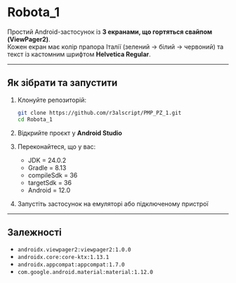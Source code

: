 # Robota_1

Простий Android-застосунок із **3 екранами, що гортяться свайпом (ViewPager2)**.  
Кожен екран має колір прапора Італії (зелений → білий → червоний) та текст із кастомним шрифтом **Helvetica Regular**.

---

## Як зібрати та запустити

1. Клонуйте репозиторій:
   ```bash
   git clone https://github.com/r3alscript/PMP_PZ_1.git
   cd Robota_1
   ```

2. Відкрийте проєкт у **Android Studio**

3. Переконайтеся, що у вас:
   - JDK = 24.0.2  
   - Gradle = 8.13  
   - compileSdk = 36  
   - targetSdk = 36  
   - Android = 12.0  

4. Запустіть застосунок на емуляторі або підключеному пристрої

---

## Залежності

- `androidx.viewpager2:viewpager2:1.0.0`  
- `androidx.core:core-ktx:1.13.1`  
- `androidx.appcompat:appcompat:1.7.0`  
- `com.google.android.material:material:1.12.0`  

